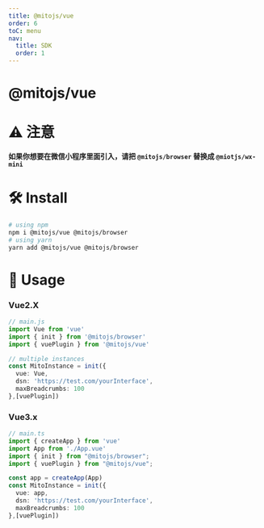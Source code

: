 ```yaml
---
title: @mitojs/vue
order: 6
toC: menu
nav:
  title: SDK
  order: 1
---
```


# @mitojs/vue

# ⚠️ 注意

**如果你想要在微信小程序里面引入，请把 `@mitojs/browser` 替换成 `@miotjs/wx-mini`**

# 🛠️ Install

```bash
# using npm
npm i @mitojs/vue @mitojs/browser
# using yarn
yarn add @mitojs/vue @mitojs/browser
```



# 🥳 Usage

### Vue2.X

```typescript
// main.js
import Vue from 'vue'
import { init } from '@mitojs/browser'
import { vuePlugin } from '@mitojs/vue'

// multiple instances
const MitoInstance = init({
  vue: Vue,
  dsn: 'https://test.com/yourInterface',
  maxBreadcrumbs: 100
},[vuePlugin])

```

### Vue3.x
```typescript
// main.ts
import { createApp } from 'vue'
import App from './App.vue'
import { init } from "@mitojs/browser";
import { vuePlugin } from "@mitojs/vue";

const app = createApp(App)
const MitoInstance = init({
  vue: app,
  dsn: 'https://test.com/yourInterface',
  maxBreadcrumbs: 100
},[vuePlugin])
```

